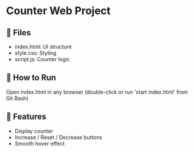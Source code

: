 # Counter Web Project

## 📁 Files
- index.html: UI structure
- style.css: Styling
- script.js: Counter logic

## 🚀 How to Run
Open index.html in any browser (double-click or run 'start index.html' from Git Bash)

## 📌 Features
- Display counter
- Increase / Reset / Decrease buttons
- Smooth hover effect
